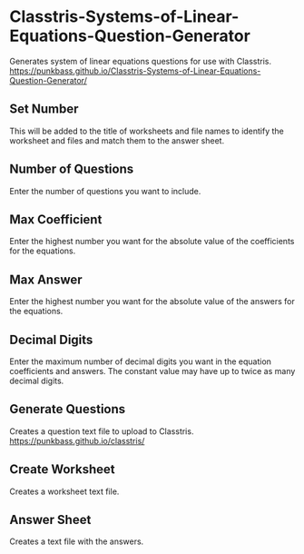 # Classtris-Systems-of-Linear-Equations-Question-Generator
Generates system of linear equations questions for use with Classtris.
https://punkbass.github.io/Classtris-Systems-of-Linear-Equations-Question-Generator/

## Set Number
This will be added to the title of worksheets and file names to identify the worksheet and files and match them to the answer sheet. 

## Number of Questions
Enter the number of questions you want to include.

## Max Coefficient
Enter the highest number you want for the absolute value of the coefficients for the equations.

## Max Answer
Enter the highest number you want for the absolute value of the answers for the equations.

## Decimal Digits

Enter the maximum number of decimal digits you want in the equation coefficients and answers. The constant value may have up  to twice as many decimal digits.

## Generate Questions

Creates a question text file to upload to <a herf=https://punkbass.github.io/classtris/>Classtris</a>. https://punkbass.github.io/classtris/

## Create Worksheet

Creates a worksheet text file. 

## Answer Sheet

Creates a text file with the answers.

